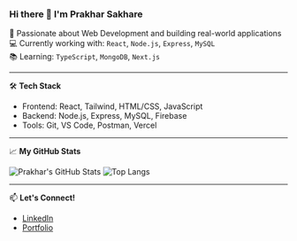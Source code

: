 ### Hi there 👋 I'm Prakhar Sakhare

🚀 Passionate about Web Development and building real-world applications  
💻 Currently working with: `React`, `Node.js`, `Express`, `MySQL`  
📚 Learning: `TypeScript`, `MongoDB`, `Next.js`

---

🛠️ **Tech Stack**
- Frontend: React, Tailwind, HTML/CSS, JavaScript
- Backend: Node.js, Express, MySQL, Firebase
- Tools: Git, VS Code, Postman, Vercel

---

📈 **My GitHub Stats**

![Prakhar's GitHub Stats](https://github-readme-stats.vercel.app/api?username=Prakhar4749&show_icons=true&theme=radical)
![Top Langs](https://github-readme-stats.vercel.app/api/top-langs/?username=Prakhar4749&layout=compact&theme=radical)

---

📫 **Let's Connect!**
- [LinkedIn](https://www.linkedin.com/in/your-profile/)
- [Portfolio](https://your-portfolio-link.vercel.app)
